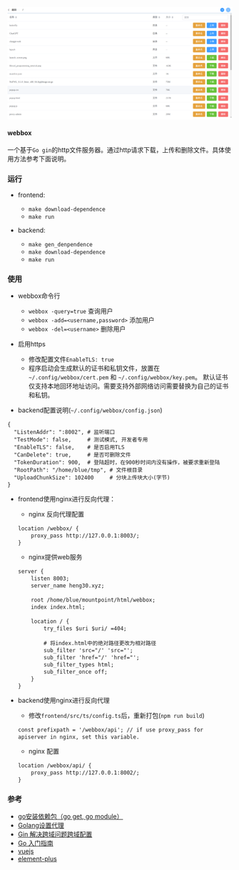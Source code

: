 ![screenshot](./screenshot/webbox.png)

#### webbox
一个基于`Go gin`的http文件服务器。通过http请求下载，上传和删除文件。具体使用方法参考下面说明。

### 运行
- frontend:
    - `make download-dependence`
    - `make run`

- backend:
    - `make gen_denpendence`
    - `make download-dependence`
    - `make run`

### 使用
- webbox命令行
    - `webbox -query=true` 查询用户
    - `webbox -add=<username,password>` 添加用户
    - `webbox -del=<username>` 删除用户

- 启用https
    - 修改配置文件`EnableTLS: true`
    - 程序启动会生成默认的证书和私钥文件，放置在`~/.config/webbox/cert.pem` 和 `~/.config/webbox/key.pem`。 默认证书仅支持本地回环地址访问。需要支持外部网络访问需要替换为自己的证书和私钥。

- backend配置说明(`~/.config/webbox/config.json`)
```
{
  "ListenAddr": ":8002", # 监听端口
  "TestMode": false,     # 测试模式, 开发者专用
  "EnableTLS": false,    # 是否启用TLS
  "CanDelete": true,     # 是否可删除文件
  "TokenDuration": 900,  # 登陆超时，在900秒时间内没有操作，被要求重新登陆
  "RootPath": "/home/blue/tmp", # 文件根目录
  "UploadChunkSize": 102400     # 分块上传块大小(字节)
}

```

- frontend使用nginx进行反向代理：
    - nginx 反向代理配置
    ```
    location /webbox/ {
        proxy_pass http://127.0.0.1:8003/;
    }

    ```

    - nginx提供web服务
    ```
    server {
        listen 8003;
        server_name heng30.xyz;

        root /home/blue/mountpoint/html/webbox;
        index index.html;

        location / {
            try_files $uri $uri/ =404;

            # 将index.html中的绝对路径更改为相对路径
            sub_filter 'src="/' 'src="';
            sub_filter 'href="/' 'href="';
            sub_filter_types html;
            sub_filter_once off;
        }
    }

    ```

- backend使用nginx进行反向代理
    - 修改`frontend/src/ts/config.ts`后，重新打包(`npm run build`)
    ```
    const prefixpath = '/webbox/api'; // if use proxy_pass for apiserver in nginx, set this variable.
    ```

    - nginx 配置
    ```
    location /webbox/api/ {
        proxy_pass http://127.0.0.1:8002/;
    }

    ```

### 参考
- [go安装依赖包（go get, go module）](https://blog.csdn.net/weixin_41519463/article/details/103501485)
- [Golang设置代理](https://developer.aliyun.com/article/879662)
- [Gin 解决跨域问题跨域配置](https://juejin.cn/post/6871583587062415367)
- [Go 入门指南](https://learnku.com/docs/the-way-to-go)
- [vuejs](https://cn.vuejs.org/guide/introduction.htmlhttps://cn.vuejs.org/guide/introduction.html)
- [element-plus](https://element-plus.gitee.io/zh-CN/)
